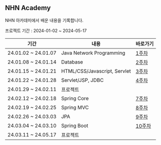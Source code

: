 ## NHN Academy

NHN 아카데미에서 배운 내용을 기록합니다.

프로젝트 기간 : 2024-01-02 ~ 2024-05-17

| **기간**              | **내용**                       | **바로가기**                                                         |
|---------------------|------------------------------|------------------------------------------------------------------|
| 24.01.02 ~ 24.01.07 | Java Network Programming     | [1주차](https://github.com/hyeond0/nhnacademy/tree/master/week1)   |
| 24.01.08 ~ 24.01.14 | Database                     | [2주차](https://github.com/hyeond0/nhnacademy/tree/master/week2)   |
| 24.01.15 ~ 24.01.21 | HTML/CSS/Javascript, Servlet | [3주차](https://github.com/hyeond0/nhnacademy/tree/master/week3)   |
| 24.01.22 ~ 24.01.28 | Servlet/JSP, JDBC            | [4주차](https://github.com/hyeond0/nhnacademy/tree/master/week4)   |
| 24.01.29 ~ 24.02.11 | 프로젝트                         |                                                                  |
| 24.02.12 ~ 24.02.18 | Spring Core                  | [7주차](https://github.com/hyeond0/nhnacademy/tree/master/week7)   |
| 24.02.19 ~ 24.02.25 | Spring MVC                   | [8주차](https://github.com/hyeond0/nhnacademy/tree/master/week8)   |
| 24.02.26 ~ 24.03.03 | JPA                          | [9주차](https://github.com/hyeond0/nhnacademy/tree/master/week9)   |
| 24.03.04 ~ 24.03.10 | Spring Boot                  | [10주차](https://github.com/hyeond0/nhnacademy/tree/master/week10) |
| 24.03.11 ~ 24.05.17 | 프로젝트                         |                                                                  |

